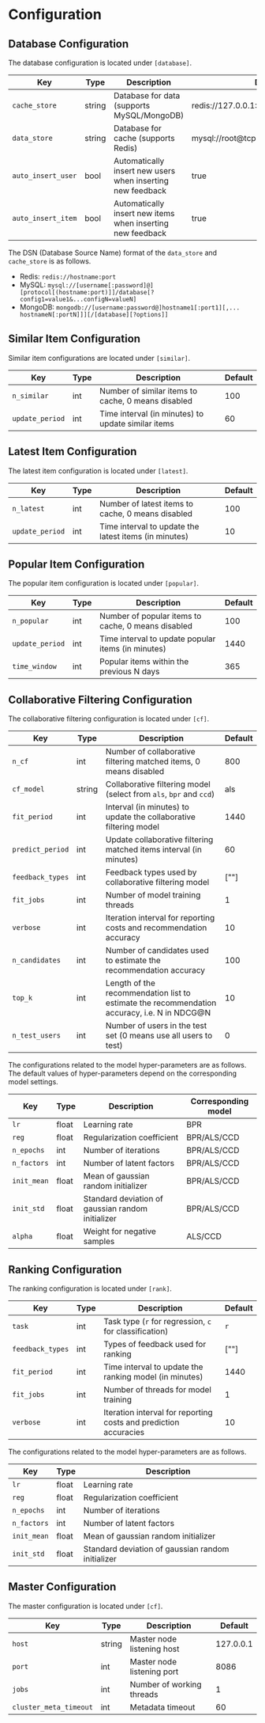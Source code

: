 # Configuration

## Database Configuration

The database configuration is located under `[database]`.

| Key | Type | Description | Default |
|-|-|-|-|
| `cache_store` | string | Database for data (supports MySQL/MongoDB) | redis://127.0.0.1:6379 |
| `data_store` | string | Database for cache (supports Redis) | mysql://root@tcp(127.0.0.1:3306)/gorse |
| `auto_insert_user` | bool | Automatically insert new users when inserting new feedback | true |
| `auto_insert_item` | bool | Automatically insert new items when inserting new feedback | true |

The DSN (Database Source Name) format of the `data_store` and `cache_store` is as follows.

- Redis: `redis://hostname:port`
- MySQL: `mysql://[username[:password]@][protocol[(hostname:port)]]/database[?config1=value1&...configN=valueN]`
- MongoDB: `mongodb://[username:password@]hostname1[:port1][,... hostnameN[:portN]]][/[database][?options]]`

## Similar Item Configuration

Similar item configurations are located under `[similar]`.

| Key | Type | Description | Default |
|-|-|-|-|
| `n_similar` | int | Number of similar items to cache, 0 means disabled | 100 |
| `update_period` | int | Time interval (in minutes) to update similar items | 60 |

## Latest Item Configuration

The latest item configuration is located under `[latest]`.

| Key | Type | Description | Default |
|-|-|-|-|
| `n_latest` | int | Number of latest items to cache, 0 means disabled | 100 |
| `update_period` | int | Time interval to update the latest items (in minutes) | 10 |

## Popular Item Configuration

The popular item configuration is located under `[popular]`.

| Key | Type | Description | Default |
|-|-|-|-|
| `n_popular` | int | Number of popular items to cache, 0 means disabled | 100 |
| `update_period` | int | Time interval to update popular items (in minutes) | 1440 |
| `time_window` | int | Popular items within the previous N days | 365 |

## Collaborative Filtering Configuration

The collaborative filtering configuration is located under `[cf]`.

| Key | Type | Description | Default |
|-|-|-|-|
| `n_cf` | int | Number of collaborative filtering matched items, 0 means disabled | 800 |
| `cf_model` | string | Collaborative filtering model (select from `als`, `bpr` and `ccd`) | als |
| `fit_period` | int | Interval (in minutes) to update the collaborative filtering model | 1440 |
| `predict_period` | int | Update collaborative filtering matched items interval (in minutes) | 60 |
| `feedback_types` | int | Feedback types used by collaborative filtering model | [""] |
| `fit_jobs` | int | Number of model training threads | 1 |
| `verbose` | int | Iteration interval for reporting costs and recommendation accuracy | 10 |
| `n_candidates` | int | Number of candidates used to estimate the recommendation accuracy | 100 |
| `top_k` | int | Length of the recommendation list to estimate the recommendation accuracy, i.e. N in NDCG@N | 10 |
| `n_test_users` | int | Number of users in the test set (0 means use all users to test) | 0 |

The configurations related to the model hyper-parameters are as follows. The default values of hyper-parameters depend on the corresponding model settings.

| Key | Type | Description | Corresponding model |
| -|-|-|-|
| `lr` | float | Learning rate | BPR |
| `reg` | float | Regularization coefficient | BPR/ALS/CCD |
| `n_epochs` | int | Number of iterations | BPR/ALS/CCD |
| `n_factors` | int | Number of latent factors | BPR/ALS/CCD |
| `init_mean` | float | Mean of gaussian random initializer | BPR/ALS/CCD |
| `init_std` | float | Standard deviation of gaussian random initializer | BPR/ALS/CCD |
| `alpha` | float | Weight for negative samples | ALS/CCD |

## Ranking Configuration

The ranking configuration is located under `[rank]`.

| Key | Type | Description | Default |
|-|-|-|-|
| `task` | int | Task type (`r` for regression, `c` for classification) | `r` |
| `feedback_types` | int | Types of feedback used for ranking | [""] |
| `fit_period` | int | Time interval to update the ranking model (in minutes) | 1440 |
| `fit_jobs` | int | Number of threads for model training | 1 |
| `verbose` | int | Iteration interval for reporting costs and prediction accuracies | 10 |

The configurations related to the model hyper-parameters are as follows.

| Key | Type | Description |
|-|-|-|
| `lr` | float | Learning rate |
| `reg` | float | Regularization coefficient |
| `n_epochs` | int | Number of iterations |
| `n_factors` | int | Number of latent factors |
| `init_mean` | float | Mean of gaussian random initializer |
| `init_std` | float | Standard deviation of gaussian random initializer |

## Master Configuration

The master configuration is located under `[cf]`.

| Key | Type | Description | Default |
|-|-|-|-|
| `host` | string | Master node listening host | 127.0.0.1 |
| `port` | int | Master node listening port | 8086 |
| `jobs` | int | Number of working threads | 1 |
| `cluster_meta_timeout` | int | Metadata timeout | 60 |
